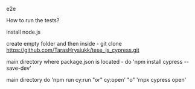 e2e

How to run the tests?

install node.js

create empty folder and then inside - git clone https://github.com/TarasHrysiukk/tese_js_cypress.git

main directory where package.json is located - do 'npm install cypress --save-dev'

main directory do 'npm run cy:run "or" cy:open' "o" 'rnpx cypress open'


